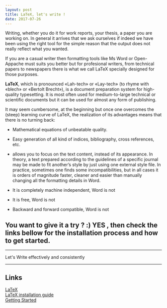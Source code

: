 ```yaml
---
layout: post
title: LaTeX, let's write !
date: 2017-07-26
---
```


<p> Writing, whether you do it for work reports, your thesis, a paper you are working on.
In general it arrives that we ask ourselves if indeed we have been using the right  tool for the simple reason that the output does not really reflect what you wanted. </p>


If you are a casual writer then formatting tools like Ms Word or Open-Appache must suits you better but for profesional writers, from technical papers to newspapers there is what we call LaTeX specially designed for those purposes.

**LaTeX**, which is pronounced «Lah-tech» or «Lay-tech» (to rhyme with «blech» or «Bertolt Brecht»), is a document preparation system for high-quality typesetting. It is most often used for medium-to-large technical or scientific documents but it can be used for almost any form of publishing.

It may seem cumbersome, at the beginning but once one overcomes the (steep) learning curve of LaTeX, the realization of its advantages means that there is no turning back:

 * Mathematical equations of unbeatable quality.

 * Easy generation of all kind of indices, bibliography, cross references, etc.

 * allows you to focus on the text content, instead of its appearance. In theory, a text prepared according to the guidelines of a specific journal may be made to fit another’s style by just using one external style file. In practice, sometimes one finds some incompatibilities, but in all cases it is orders of magnitude faster, cleaner and easier than manually changing all the formatting details in Word.
 
 * It is completely machine independent, Word is not
 
 * It is free, Word is not
 
 * Backward and forward compatible, Word is not
 
 ## You want to give it a try ? :)  YES , then check the links bellow for the installation process and how to get started.
 <hr>
 Let's Write effectively and consistently
 <hr>
 
 ## Links <br>
 [LaTeX](https://en.wikipedia.org/wiki/LaTeX) <br>
 [LaTeX installation guide](https://www.latex-tutorial.com/installation/) <br>
 [Getting Started](http://www.maths.tcd.ie/~dwilkins/LaTeXPrimer/) <br>
